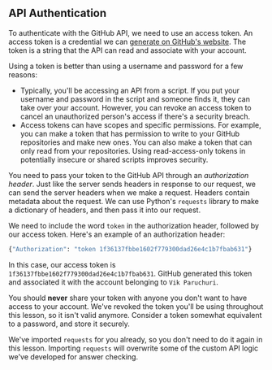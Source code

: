 ## API Authentication

To authenticate with the GitHub API, we need to use an access token. An access token is a credential we can [generate on GitHub's website](https://github.com/settings/tokens). The token is a string that the API can read and associate with your account.

Using a token is better than using a username and password for a few reasons:

- Typically, you'll be accessing an API from a script. If you put your username and password in the script and someone finds it, they can take over your account. However, you can revoke an access token to cancel an unauthorized person's access if there's a security breach.
- Access tokens can have scopes and specific permissions. For example, you can make a token that has permission to write to your GitHub repositories and make new ones. You can also make a token that can only read from your repositories. Using read-access-only tokens in potentially insecure or shared scripts improves security.

You need to pass your token to the GitHub API through an *authorization header*. Just like the server sends headers in response to our request, we can send the server headers when we make a request. Headers contain metadata about the request. We can use Python's `requests` library to make a dictionary of headers, and then pass it into our request.

We need to include the word `token` in the authorization header, followed by our access token. Here's an example of an authorization header:

```python
{"Authorization": "token 1f36137fbbe1602f779300dad26e4c1b7fbab631"}
```

In this case, our access token is `1f36137fbbe1602f779300dad26e4c1b7fbab631`. GitHub generated this token and associated it with the account belonging to `Vik Paruchuri`.

You should **never** share your token with anyone you don't want to have access to your account. We've revoked the token you'll be using throughout this lesson, so it isn't valid anymore. Consider a token somewhat equivalent to a password, and store it securely.

We've imported `requests` for you already, so you don't need to do it again in this lesson. Importing `requests` will overwrite some of the custom API logic we've developed for answer checking.